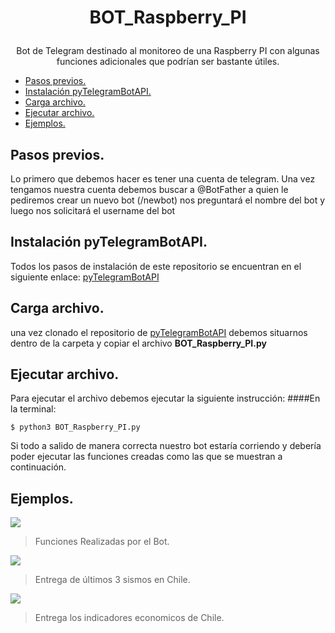 # <p align="center"> BOT_Raspberry_PI

<p align="center">Bot de Telegram destinado al monitoreo de una Raspberry PI con algunas funciones adicionales que podrían ser bastante útiles.

* [Pasos previos.](#Pasos-previos)
* [Instalación pyTelegramBotAPI.](#Instalación-pyTelegramBotAPI)
* [Carga archivo.](#Carga-archivo)
* [Ejecutar archivo.](#Ejecutar-archivo)
* [Ejemplos.](#Ejemplos)


## Pasos previos.
Lo primero que debemos hacer es tener una cuenta de telegram. Una vez tengamos nuestra cuenta debemos buscar a @BotFather a quien le pediremos crear un nuevo bot (/newbot) nos preguntará el nombre del bot y luego nos solicitará el username del bot

## Instalación pyTelegramBotAPI.
Todos los pasos de instalación de este repositorio se encuentran en el siguiente enlace:
[pyTelegramBotAPI](https://github.com/eternnoir/pyTelegramBotAPI.git)

## Carga archivo.
una vez clonado el repositorio de [pyTelegramBotAPI](https://github.com/eternnoir/pyTelegramBotAPI.git) debemos situarnos dentro de la carpeta y copiar el archivo **BOT_Raspberry_PI.py**

## Ejecutar archivo.
Para ejecutar el archivo debemos ejecutar la siguiente instrucción:
####En la terminal:

`$ python3 BOT_Raspberry_PI.py`

Si todo a salido de manera correcta nuestro bot estaría corriendo y debería poder ejecutar las funciones creadas como las que se muestran a continuación.

## Ejemplos.

![](https://lh3.googleusercontent.com/Db8aB8zOepGBGbJoj9EGtZ2NSo90TdiPznGieCApG1XCOuLcAdClmyLFMBOsjeqnur2y0c_TJrkKqwHbTnYQ=w2048-h1586-rw)
> Funciones Realizadas por el Bot.

![](https://lh5.googleusercontent.com/FNM-se2ebTwomsTMBKORp-UJI8-X5xQpefKrhPM44unzZ9b9zkHUiMBKZmVKqf_ENjQw9OYYQZNnLzUpVnwz=w2048-h1586-rw)
> Entrega de últimos 3 sismos en Chile.

![](https://lh6.googleusercontent.com/6DRu5nDeCAQoWYTveJ2pgomFgrqeBPw7hB5FpTp5hIBm9rirSQAzzMws2oGjrLnNaIwPs-BaEZSmCiFrkApZ=w1920-h880)
> Entrega los indicadores economicos de Chile.